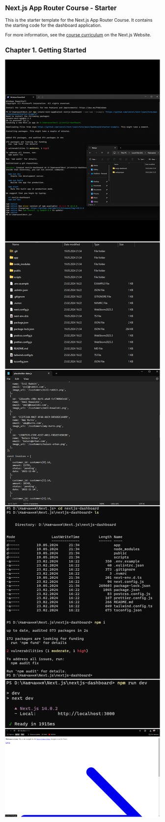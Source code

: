 ## Next.js App Router Course - Starter

This is the starter template for the Next.js App Router Course. It contains the starting code for the dashboard application.

For more information, see the [course curriculum](https://nextjs.org/learn) on the Next.js Website.


## Chapter 1. Getting Started
![screenshots/img.png](screenshots/img.png)
![screenshots/img_1.png](screenshots/img_1.png)
![screenshots/img_2.png](screenshots/img_2.png)
![screenshots/img_3.png](screenshots/img_3.png)
![screenshots/img_4.png](screenshots/img_4.png)
![screenshots/img_5.png](screenshots/img_5.png)

